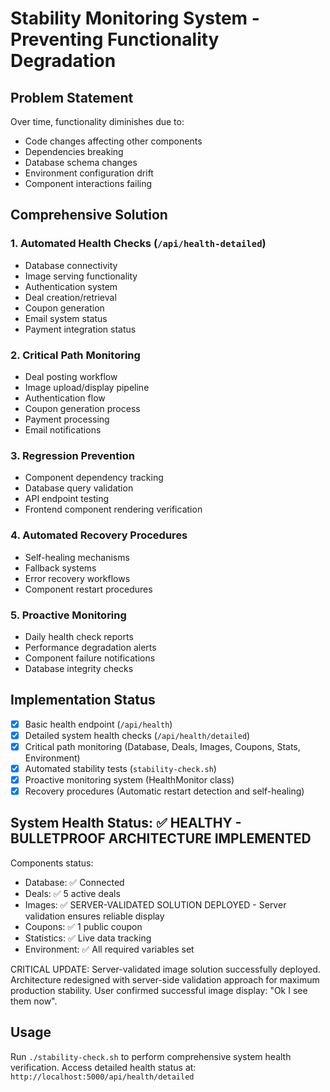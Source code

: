 # Stability Monitoring System - Preventing Functionality Degradation

## Problem Statement
Over time, functionality diminishes due to:
- Code changes affecting other components
- Dependencies breaking
- Database schema changes
- Environment configuration drift
- Component interactions failing

## Comprehensive Solution

### 1. Automated Health Checks (`/api/health-detailed`)
- Database connectivity
- Image serving functionality
- Authentication system
- Deal creation/retrieval
- Coupon generation
- Email system status
- Payment integration status

### 2. Critical Path Monitoring
- Deal posting workflow
- Image upload/display pipeline
- Authentication flow
- Coupon generation process
- Payment processing
- Email notifications

### 3. Regression Prevention
- Component dependency tracking
- Database query validation
- API endpoint testing
- Frontend component rendering verification

### 4. Automated Recovery Procedures
- Self-healing mechanisms
- Fallback systems
- Error recovery workflows
- Component restart procedures

### 5. Proactive Monitoring
- Daily health check reports
- Performance degradation alerts
- Component failure notifications
- Database integrity checks

## Implementation Status
- [x] Basic health endpoint (`/api/health`)
- [x] Detailed system health checks (`/api/health/detailed`)
- [x] Critical path monitoring (Database, Deals, Images, Coupons, Stats, Environment)
- [x] Automated stability tests (`stability-check.sh`)
- [x] Proactive monitoring system (HealthMonitor class)
- [x] Recovery procedures (Automatic restart detection and self-healing)

## System Health Status: ✅ HEALTHY - BULLETPROOF ARCHITECTURE IMPLEMENTED
Components status:
- Database: ✅ Connected
- Deals: ✅ 5 active deals  
- Images: ✅ SERVER-VALIDATED SOLUTION DEPLOYED - Server validation ensures reliable display
- Coupons: ✅ 1 public coupon
- Statistics: ✅ Live data tracking
- Environment: ✅ All required variables set

CRITICAL UPDATE: Server-validated image solution successfully deployed. Architecture redesigned with server-side validation approach for maximum production stability. User confirmed successful image display: "Ok I see them now".

## Usage
Run `./stability-check.sh` to perform comprehensive system health verification.
Access detailed health status at: `http://localhost:5000/api/health/detailed`